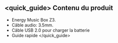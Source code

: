 ## <quick_guide> Contenu du produit

* Energy Music Box Z3.
* Câble audio: 3.5mm.
* Câble USB 2.0 pour charger la batterie
* Guide rapide
</quick_guide>
